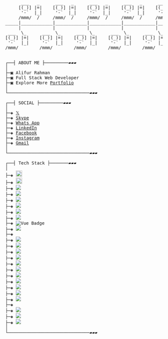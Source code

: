 <pre>

      ___   _      ___   _      ___   _      ___   _      ___   _   
     [(_)] |=|    [(_)] |=|    [(_)] |=|    [(_)] |=|    [(_)] |=|  
      '-`  |_|     '-`  |_|     '-`  |_|     '-`  |_|     '-`  |_|  
     /mmm/  /     /mmm/  /     /mmm/  /     /mmm/  /     /mmm/  /   
_____|____________|____________|____________|____________|_________
     |            |            |            |            |           
 ___  \_      ___  \_      ___  \_      ___  \_      ___  \_       
[(_)] |=|    [(_)] |=|    [(_)] |=|    [(_)] |=|    [(_)] |=|      
 '-`  |_|     '-`  |_|     '-`  |_|     '-`  |_|     '-`  |_|      
/mmm/        /mmm/        /mmm/        /mmm/        /mmm/           


┌──┤ ABOUT ME ├─────────▰▰▰
│
├─▣ Alifur Rahman
├─▣ Full Stack Web Developer
├─▣ Explore More <a href="https://alifur-rahman.netlify.app/">Portfolio</a>
│
└───────────────────────────────▰▰▰

┌──┤ SOCIAL ├─────────▰▰▰
│
├─◈ <a href="https://twitter.com/alifur_rahman_t">𝕏</a>
├─◈ <a href="https://join.skype.com/invite/fMk2yEHzhMIt">Skype</a>
├─◈ <a href="https://api.whatsapp.com/send/?phone=8801733061986&text=Hello!">Whats App</a>
├─◈ <a href="https://www.linkedin.com/in/alifur-rahman-l/">LinkedIn</a>
├─◈ <a href="https://www.facebook.com/alifurcoder/">Facebook</a>
├─◈ <a href="https://www.instagram.com/alifur_rahmam/">Instagram</a>
├─◈ <a href="mailto://alifurcoder@gmail.com">Gmail</a>
│
└───────────────────────────────▰▰▰

┌──┤ Tech Stack ├───────▰▰▰
│
├─◈ <img height="20px" src="https://img.shields.io/badge/HTML5-E34F26?style=for-the-badge&logo=html5&logoColor=white">
├─◈ <img height="20px" src="https://img.shields.io/badge/CSS3-1572B6?style=for-the-badge&logo=css3&logoColor=white">
├─◈ <img src="https://img.shields.io/badge/Bootstrap-563D7C?style=for-the-badge&logo=bootstrap&logoColor=white">
├─◈ <img src="https://img.shields.io/badge/Tailwind-38B2AC?style=for-the-badge&logo=Tailwind-CSS&logoColor=white">
├─◈ <img src="https://img.shields.io/badge/jQuery-0769AD?style=for-the-badge&logo=jQuery&logoColor=white">
├─◈ <img src="https://img.shields.io/badge/JavaScript-F7DF1E?style=for-the-badge&logo=javascript&logoColor=black">
├─◈ <img src="https://img.shields.io/badge/React-20232A?style=for-the-badge&logo=react&logoColor=61DAFB">
├─◈ <img src="https://img.shields.io/badge/Next-000000?style=for-the-badge&logo=Next.js&logoColor=white">
├─◈ <img alt="Vue Badge" src="https://img.shields.io/badge/Vue-20232A?style=for-the-badge&logo=Vue.js&logoColor=61DAFB">
├─◈ <img src="https://img.shields.io/badge/TypeScript-3178C6?style=for-the-badge&logo=TypeScript&logoColor=white">
├─◈ 
├─◈ <img src="https://img.shields.io/badge/Node.js-339933?style=for-the-badge&logo=Node.js&logoColor=white">
├─◈ <img src="https://img.shields.io/badge/Express-000000?style=for-the-badge&logo=Express&logoColor=white">
├─◈ <img src="https://img.shields.io/badge/TypeScript-3178C6?style=for-the-badge&logo=TypeScript&logoColor=white">
├─◈ <img src="https://img.shields.io/badge/PHP-686ca3?style=for-the-badge&logo=php&logoColor=white">
├─◈ <img src="https://img.shields.io/badge/Laravel-FF2D20?style=for-the-badge&logo=Laravel&logoColor=white"> 
├─◈ <img src="https://img.shields.io/badge/CodeIgniter-EE4323?style=for-the-badge&logo=CodeIgniter&logoColor=white"> 
├─◈ <img src="https://img.shields.io/badge/Slim_Framework-888888?style=for-the-badge"> 
├─◈ <img src="https://img.shields.io/badge/Firebase-F5820B?style=for-the-badge&logo=firebase&logoColor=FFCB2B">
├─◈ <img src="https://img.shields.io/badge/OAuth-2CA5E0?style=for-the-badge&logo=OAuth&logoColor=white">
├─◈ <img src="https://img.shields.io/badge/MySQL-4479A1?style=for-the-badge&logo=MySQL&logoColor=white">
├─◈ <img src="https://img.shields.io/badge/MongoDB-47A248?style=for-the-badge&logo=MongoDB&logoColor=white">
├─◈ 
├─◈ <img src="https://img.shields.io/badge/AWS-f79201?style=for-the-badge&logo=amazon&logoColor=white">
├─◈ <img src="https://img.shields.io/badge/GCP-4285f4?style=for-the-badge&logo=google&logoColor=white">
├─◈ <img src="https://img.shields.io/badge/DigitalOcean-0080FF?style=for-the-badge&logo=DigitalOcean&logoColor=white">
│
└───────────────────────────────▰▰▰
</pre>
